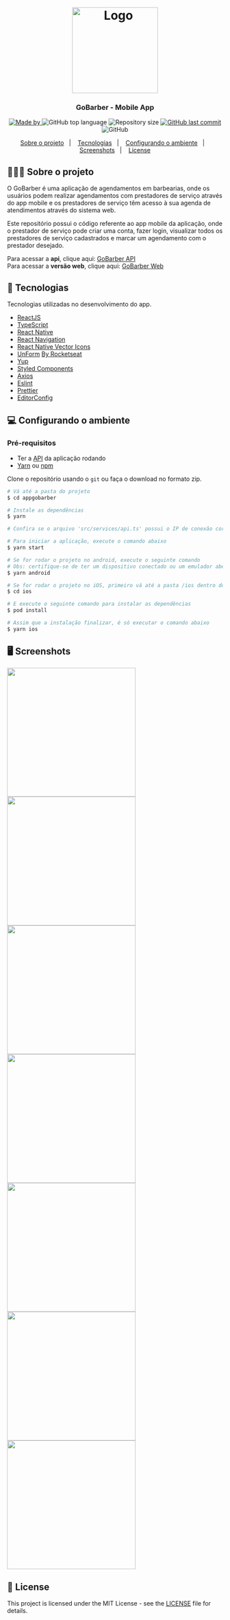 
<h1 align="center">
  <img alt="Logo" src="https://res.cloudinary.com/eliasgcf/image/upload/v1588625369/GoBarber/logo_iw1v9f.svg" width="200px">
</h1>

<h3 align="center">
  GoBarber - Mobile App
</h3>

<p align="center">
  <a href="https://www.linkedin.com/in/gustavo-tatarem/">
    <img alt="Made by" src="https://img.shields.io/badge/made%20by-gustavo%20tatarem-%23FF9000">
  </a>
  
  <img alt="GitHub top language" src="https://img.shields.io/github/languages/top/gustatarem/appgobarber?color=%23FF9000">
  
  <img alt="Repository size" src="https://img.shields.io/github/repo-size/gustatarem/appgobarber?color=%23FF9000">
  
  <a href="https://github.com/gustatarem/appgobarber/commits/master">
    <img alt="GitHub last commit" src="https://img.shields.io/github/last-commit/gustatarem/appgobarber?color=%23FF9000">
  </a>
  
  <img alt="GitHub" src="https://img.shields.io/github/license/gustatarem/appgobarber?color=%23FF9000">
</p>

<p align="center">
  <a href="#-sobre-o-projeto">Sobre o projeto</a>&nbsp;&nbsp;&nbsp;|&nbsp;&nbsp;&nbsp;
  <a href="#-tecnologias">Tecnologias</a>&nbsp;&nbsp;&nbsp;|&nbsp;&nbsp;&nbsp;
  <a href="#-configurando-o-ambiente">Configurando o ambiente</a>&nbsp;&nbsp;&nbsp;|&nbsp;&nbsp;&nbsp;
  <a href="#-screenshots">Screenshots</a>&nbsp;&nbsp;&nbsp;|&nbsp;&nbsp;&nbsp;
  <a href="#-license">License</a>
</p>

## 👨🏻‍💻 Sobre o projeto

O GoBarber é uma aplicação de agendamentos em barbearias, onde os usuários podem realizar agendamentos com prestadores de serviço através do app mobile e os prestadores de serviço têm acesso à sua agenda de atendimentos através do sistema web.

Este repositório possui o código referente ao app mobile da aplicação, onde o prestador de serviço pode criar uma conta, fazer login, visualizar todos os prestadores de serviço cadastrados e marcar um agendamento com o prestador desejado.
 
Para acessar a **api**, clique aqui: [GoBarber API](https://github.com/gustatarem/gostack-gobarber-backend)<br />
Para acessar a **versão web**, clique aqui: [GoBarber Web](https://github.com/gustatarem/gostack-gobarber-web)

## 🚀 Tecnologias

Tecnologias utilizadas no desenvolvimento do app.

- [ReactJS](https://reactjs.org/)
- [TypeScript](https://www.typescriptlang.org/)
- [React Native](https://reactnative.dev/)
- [React Navigation](https://reactnavigation.org/)
- [React Native Vector Icons](https://github.com/oblador/react-native-vector-icons)
- [UnForm](https://unform.dev/) [By Rocketseat](https://rocketseat.com.br/)
- [Yup](https://github.com/jquense/yup)
- [Styled Components](https://styled-components.com/)
- [Axios](https://github.com/axios/axios)
- [Eslint](https://eslint.org/)
- [Prettier](https://prettier.io/)
- [EditorConfig](https://editorconfig.org/)


## 💻 Configurando o ambiente

### Pré-requisitos

- Ter a [API](https://github.com/gustatarem/gostack-gobarber-backend) da aplicação rodando
- [Yarn](https://classic.yarnpkg.com/) ou [npm](https://www.npmjs.com/)

Clone o repositório usando o `git` ou faça o download no formato zip. 

```bash
# Vá até a pasta do projeto
$ cd appgobarber

# Instale as dependências
$ yarn

# Confira se o arquivo 'src/services/api.ts' possui o IP de conexão correto para sua API

# Para iniciar a aplicação, execute o comando abaixo
$ yarn start

# Se for rodar o projeto no android, execute o seguinte comando
# Obs: certifique-se de ter um dispositivo conectado ou um emulador aberto
$ yarn android

# Se for rodar o projeto no iOS, primeiro vá até a pasta /ios dentro do projeto
$ cd ios

# E execute o seguinte comando para instalar as dependências
$ pod install

# Assim que a instalação finalizar, é só executar o comando abaixo
$ yarn ios
```

## 🖥 Screenshots

<img align="center" src=".github/mobile_cadastro.png" width="300"/>
<img align="center" src=".github/mobile_login.png" width="300"/>
<img align="center" src=".github/mobile_dashboard.png" width="300"/>
<img align="center" src=".github/mobile_agendamento.png" width="300"/>
<img align="center" src=".github/mobile_calendar.png" width="300"/>
<img align="center" src=".github/mobile_confirmation.png" width="300"/>
<img align="center" src=".github/mobile_profile.png" width="300"/>

## 📝 License

This project is licensed under the MIT License - see the [LICENSE](LICENSE) file for details.
